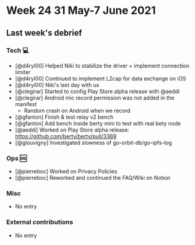 # Week 24 31 May-7 June 2021

## Last week's debrief

### Tech :computer:

* [@d4ryl00] Helped Niki to stabilize the driver + implement connection limiter
* [@d4ryl00] Continued to implement L2cap for data exchange on iOS
* [@d4ryl00] Niki's last day with us
* [@clegirar] Started to config Play Store alpha release with @aeddi
* [@clegirar] Android mic record permission was not added in the manifest
    * Random crash on Android when we record
* [@gfanton] Finish & test relay v2 bench
* [@gfanton] Add bench inside berty mini to test with real bety node
* [@aeddi] Worked on Play Store alpha release: https://github.com/berty/berty/pull/3369
* [@glouvigny] Investigated slowness of go-orbit-db/go-ipfs-log

### Ops :cool:

* [@pierreboc] Worked on Privacy Policies
* [@pierreboc] Reworked and continued the FAQ/Wiki on Notion

### Misc

* No entry

### External contributions

* No entry
